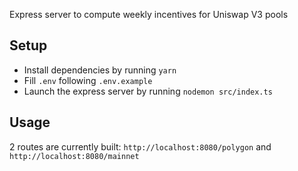 Express server to compute weekly incentives for Uniswap V3 pools

## Setup

- Install dependencies by running `yarn`
- Fill `.env` following `.env.example`
- Launch the express server by running `nodemon src/index.ts`

## Usage

2 routes are currently built: `http://localhost:8080/polygon` and `http://localhost:8080/mainnet`
